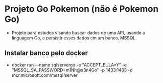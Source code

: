 # Projeto Go Pokemon (não é Pokemon Go)
- Projeto para estudos visando buscar dados de uma API, usando a linguagem Go, e persistir esses dados em um banco, MSSQL.

## Instalar banco pelo docker
- docker run --name sqlservergo -e "ACCEPT_EULA=Y" -e "MSSQL_SA_PASSWORD=m1Nh@s3n4Go" -p 1433:1433 -d mcr.microsoft.com/mssql/server
